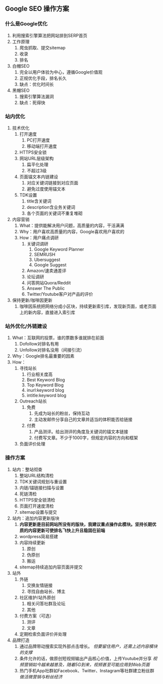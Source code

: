 ## Google SEO 操作方案

### 什么是Google优化

1. 利用搜索引擎算法把网站排到SERP首页
1. 工作原理
	1. 爬虫抓取、提交sitemap
	1. 收录
	1. 排名
1. 白帽SEO
	1. 完全以用户体验为中心，遵循Google价值观
	1. 正规优化手段，排名长久
	1. 缺点：优化时间长
1. 黑帽SEO
	1. 搜索引擎算法漏洞
	1. 缺点：死得快

### 站内优化

1. 技术优化
	1. 打开速度
		1. PC打开速度
		1. 移动端打开速度
	1. HTTPS安全锁
	1. 网站URL层级架构
		1. 扁平化处理
		1. 不超过3级
	1. 页面锚文本内链建设
		1. 对应关键词链接到对应页面
		1. 避免过度使用锚文本
	1. TDK设置
		1. title含关键词
		1. description含业务关键词
		1. 各个页面的关键词不重复堆砌
1. 内容营销
	1. What：提供能解决用户问题，高质量的内容，干活满满
	1. Why：用户喜欢高质量的内容，Google喜欢用户喜欢的
	1. How：用户痛点调研
		1. 关键词调研
			1. Google Keyword Planner
			1. SEMRUSH
			1. Ubersuggest
			1. Google Suggest
		1. Amazon/速卖通差评
		1. 论坛调研
		1. 问答网站Quora/Reddit
		1. Answer The Public
		1. Twitter/Youtube客户对产品的评价
1. 保持更新/咖啡因更新
	1. 咖啡因系统把网络分成小区块，持续更新索引库，发现新页面，或老页面上的新内容，直接进入索引库

### 站外优化/外链建设

1. What：互联网的投票，谁的票数多谁就排在前面
	1. Dofollow对排名有用
	1. Unfollow对排名没用（间接引流）
1. Why：Google排名最重要的因素
1. How：
	1. 寻找站长
		1. 行业相关度高
		1. Best Keyword Blog
		1. Top Keyword Blog
		1. inurl:keyword blog
		1. intitle:keyword blog
	1. Outreach站长
		1. 免费
			1. 先成为站长的粉丝，保持互动
			1. 主动发邮件分享自己的文章并适当的体积能否给链接
		1. 付费
			1. 产品测评。给出测评的角度及关键词的锚文本链接
			1. 付费写文章。不少于1000字，但规定内容的方向和框架
	1. 负面评价处理

### 操作方案

1. 站内：整站彻查
	1. 整站URL结构清检
	1. TDK关键词规划与重设置
	1. 内链/锚链接扫描与设置
	1. 死链清检
	1. HTTPS安全锁清检
	1. 页面打开速度清检
	1. sitemap设置与提交
1. 站内：追加内容更新版块
	1. **内容更新是目前网站所没有的版块，我建议重点操作此模块。坚持长期优质的内容更新可使排名飞快上升且稳固在前端**
	1. wordpress简易搭建
	1. 内容持续更新
		1. 原创
		1. 伪原创
		1. 搬运
	1. sitemap持续追加内容页面并提交
1. 站外
	1. 外链
		1. 交换友情链接
		1. 寻找自由站长、博主
	1. 社区维护/站外原创
		1. 相关问答社群及论坛
		1. 其他
	1. 付费方案（可选）
		1. 测评
		1. 文章
	1. 定期检索负面评价并处理
1. 品牌打造
	1. 通过品牌带动搜索实现外部点击增长。 *但要留住用户，还需上述内容模块的支撑*
	1. 条件允许的话，做原创短视频输出产品核心价值，上传Youtube并分享 *视频营销如今越来越普及，随着5G到来，视频甚至可能应用到Web页面*
	1. 热门手机App社群如Facebook、Twitter、Instagram等社群建立粉丝群 *做活微营销与粉丝经济*